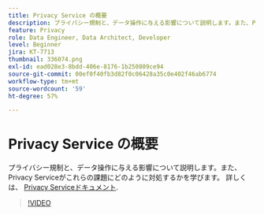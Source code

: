 ```yaml
---
title: Privacy Service の概要
description: プライバシー規制と、データ操作に与える影響について説明します。また、Privacy Serviceがこれらの課題にどのように対処するかを学びます。
feature: Privacy
role: Data Engineer, Data Architect, Developer
level: Beginner
jira: KT-7713
thumbnail: 336074.png
exl-id: ead028e3-8bdd-406e-8176-1b250809ce94
source-git-commit: 00ef0f40fb3d82f0c06428a35c0e402f46ab6774
workflow-type: tm+mt
source-wordcount: '59'
ht-degree: 57%

---
```


# Privacy Service の概要

プライバシー規制と、データ操作に与える影響について説明します。また、Privacy Serviceがこれらの課題にどのように対処するかを学びます。 詳しくは、 [Privacy Serviceドキュメント](https://experienceleague.adobe.com/docs/experience-platform/privacy/home.html?lang=ja).

>[!VIDEO](https://video.tv.adobe.com/v/336074?learn=on)
